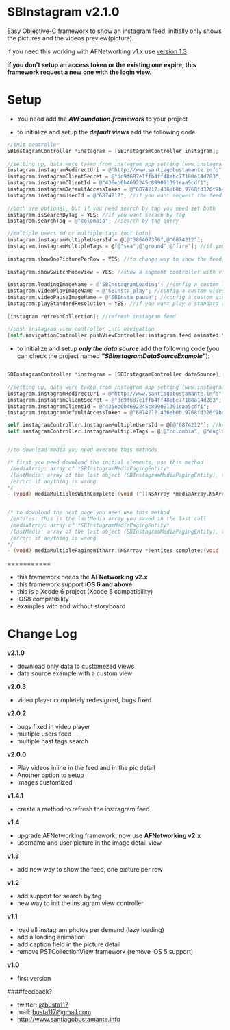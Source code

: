 SBInstagram v2.1.0
===========

Easy Objective-C framework to show an instagram feed, initially only shows the pictures and the videos preview(picture). 

if you need this working with AFNetworking v1.x use [version 1.3](https://github.com/Busta117/SBInstagram/releases/tag/v1.3)


**if you don't setup an access token or the existing one expire, this framework request a new one with the login view.**


Setup
===========

* You need add the ***AVFoundation.framework*** to your project


* to initialize and setup the ***default views*** add the following code.

```objective-c
//init controller
SBInstagramController *instagram = [SBInstagramController instagram];
    
//setting up, data were taken from instagram app setting (www.instagram.com/developer)
instagram.instagramRedirectUri = @"http://www.santiagobustamante.info";
instagram.instagramClientSecret = @"dd9f687e1ffb4ff48ebc77188a14d283";
instagram.instagramClientId = @"436eb0b4692245c899091391eaa5cdf1";
instagram.instagramDefaultAccessToken = @"6874212.436eb0b.9768fd326f9b423eab7dd260972ee6db";
instagram.instagramUserId = @"6874212"; //if you want request the feed of one user
    
//both are optional, but if you need search by tag you need set both
instagram.isSearchByTag = YES; //if you want serach by tag
instagram.searchTag = @"colombia"; //search by tag query

//multiple users id or multiple tags (not both)
instagram.instagramMultipleUsersId = @[@"386407356",@"6874212"];
instagram.instagramMultipleTags = @[@"sea",@"ground",@"fire"]; //if you set this you don't need set isSearchByTag in true
    
instagram.showOnePicturePerRow = YES; //to change way to show the feed, one picture per row(default = NO)
    
instagram.showSwitchModeView = YES; //show a segment controller with view option (default = NO)
    
instagram.loadingImageName = @"SBInstagramLoading"; //config a custom loading image
instagram.videoPlayImageName = @"SBInsta_play"; //config a custom video play image
instagram.videoPauseImageName = @"SBInsta_pause"; //config a custom video pause image
instagram.playStandardResolution = YES; //if you want play a standard resuluton, low resolution per default
    
[instagram refreshCollection]; //refresh instagram feed
		
//push instagram view controller into navigation
[self.navigationController pushViewController:instagram.feed animated:YES];
```

* to initialize and setup ***only the data source*** add the following code (you can check the project named ***"SBInstagramDataSourceExample"***):

```objective-c

SBInstagramController *instagram = [SBInstagramController dataSource];
    
//setting up, data were taken from instagram app setting (www.instagram.com/developer)
instagram.instagramRedirectUri = @"http://www.santiagobustamante.info";
instagram.instagramClientSecret = @"dd9f687e1ffb4ff48ebc77188a14d283";
instagram.instagramClientId = @"436eb0b4692245c899091391eaa5cdf1";
instagram.instagramDefaultAccessToken = @"6874212.436eb0b.9768fd326f9b423eab7dd260972ee6db";

self.instagramController.instagramMultipleUsersId = @[@"6874212"]; //here you can set 1 or more
self.instagramController.instagramMultipleTags = @[@"colombia", @"england", @"japan"]; //here you can set 1 or more


//to download media you need execute this methods

/* first you need download the initial elements, use this method
 /mediaArray: array of *SBInstagramMediaPagingEntity* 
 /lastMedia: array of the last object (SBInstagramMediaPagingEntity), this is for the pagging
 /error: if anything is wrong
*/
- (void) mediaMultiplesWithComplete:(void (^)(NSArray *mediaArray,NSArray *lastMedia, NSError * error))block;


/* to download the next page you need use this method
 /entites: this is the lastMedia array you saved in the last call
 /mediaArray: array of *SBInstagramMediaPagingEntity* 
 /lastMedia: array of the last object (SBInstagramMediaPagingEntity), this is for the pagging
 /error: if anything is wrong
*/
- (void) mediaMultiplePagingWithArr:(NSArray *)entites complete:(void (^)(NSArray *mediaArray,NSArray *lastMedia, NSError * error))block;

```



===========  
- this framework needs the **AFNetworking v2.x**
- this framework support **iOS 6 and above**   
- this is a Xcode 6 project (Xcode 5 compatibility)
- iOS8 compatibility
- examples with and without storyboard


Change Log
===========
**v2.1.0**
- download only data to customezed views
- data source example with a custom view

**v2.0.3**
- video player completely redesigned, bugs fixed

**v2.0.2**
- bugs fixed in video player
- multiple users feed
- multiple hast tags search

**v2.0.0**
- Play videos inline in the feed and in the pic detail
- Another option to setup
- Images customized

**v1.4.1**
- create a method to refresh the instragram feed

**v1.4**
- upgrade AFNetworking framework, now use **AFNetworking v2.x**
- username and user picture in the image detail view

**v1.3**
- add new way to show the feed, one picture per row

**v1.2**
- add support for search by tag
- new way to init the instagram view controller

**v1.1**
- load all instagram photos per demand (lazy loading)
- add a loading animation
- add caption field in the picture detail
- remove PSTCollectionView framework (remove iOS 5 support)


**v1.0**
- first version

####feedback?

* twitter: [@busta117](http://www.twitter.com/busta117)
* mail: <busta117@gmail.com>
* <http://www.santiagobustamante.info>

